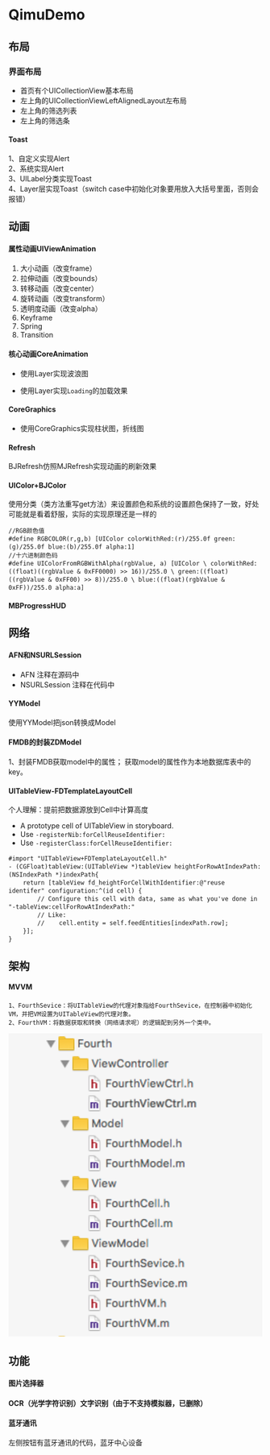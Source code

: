 # QimuDemo


## 布局

### 界面布局
- 首页有个UICollectionView基本布局
- 左上角的UICollectionViewLeftAlignedLayout左布局
- 左上角的筛选列表
- 左上角的筛选条


#### Toast
1、自定义实现Alert</br>
2、系统实现Alert</br>
3、UILabel分类实现Toast</br>
4、Layer层实现Toast（switch case中初始化对象要用放入大括号里面，否则会报错）</br>



## 动画
#### 属性动画UIViewAnimation
1. 大小动画（改变frame）
2. 拉伸动画（改变bounds）
3. 转移动画（改变center）
4. 旋转动画（改变transform）
5. 透明度动画（改变alpha）
6. Keyframe
7. Spring
8. Transition


#### 核心动画CoreAnimation

* 使用Layer实现波浪图</br>

* 使用Layer实现`Loading`的加载效果</br>


#### CoreGraphics

* 使用CoreGraphics实现柱状图，折线图</br>



#### Refresh
BJRefresh仿照MJRefresh实现动画的刷新效果</br>

#### UIColor+BJColor
使用分类（类方法重写get方法）来设置颜色和系统的设置颜色保持了一致，好处可能就是看着舒服，实际的实现原理还是一样的
``` objc
//RGB颜色值
#define RGBCOLOR(r,g,b) [UIColor colorWithRed:(r)/255.0f green:(g)/255.0f blue:(b)/255.0f alpha:1]
//十六进制颜色码
#define UIColorFromRGBWithAlpha(rgbValue, a) [UIColor \ colorWithRed:((float)((rgbValue & 0xFF0000) >> 16))/255.0 \ green:((float)((rgbValue & 0xFF00) >> 8))/255.0 \ blue:((float)(rgbValue & 0xFF))/255.0 alpha:a]
```

#### MBProgressHUD




## 网络
#### AFN和NSURLSession
- AFN
注释在源码中
- NSURLSession
注释在代码中

#### YYModel
使用YYModel把json转换成Model


#### FMDB的封装ZDModel
1、封装FMDB获取model中的属性；
获取model的属性作为本地数据库表中的key。


#### UITableView-FDTemplateLayoutCell
个人理解：提前把数据源放到Cell中计算高度
- A prototype cell of UITableView in storyboard.
- Use `-registerNib:forCellReuseIdentifier:` 
- Use `-registerClass:forCellReuseIdentifier:`

``` objc
#import "UITableView+FDTemplateLayoutCell.h"
- (CGFloat)tableView:(UITableView *)tableView heightForRowAtIndexPath:(NSIndexPath *)indexPath{
    return [tableView fd_heightForCellWithIdentifier:@"reuse identifer" configuration:^(id cell) {
        // Configure this cell with data, same as what you've done in "-tableView:cellForRowAtIndexPath:"
        // Like:
        //    cell.entity = self.feedEntities[indexPath.row];
    }];
}
```



## 架构
#### MVVM
```
1、FourthSevice：将UITableView的代理对象指给FourthSevice，在控制器中初始化VM，并把VM设置为UITableView的代理对象。
2、FourthVM：将数据获取和转换（网络请求呢）的逻辑配到另外一个类中。
```
![MVVM文件结构](https://github.com/Braindie/BJMOOCDemo/blob/master/%E5%9B%BE%E7%89%87/MVVM.png)



## 功能
#### 图片选择器 
#### OCR（光学字符识别）文字识别（由于不支持模拟器，已删除）

#### 蓝牙通讯
左侧按钮有蓝牙通讯的代码，蓝牙中心设备</br>

